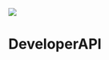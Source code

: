 [![](https://jitpack.io/v/Custom-Chess-Game/DeveloperAPI.svg)](https://jitpack.io/#Custom-Chess-Game/DeveloperAPI)

# DeveloperAPI

